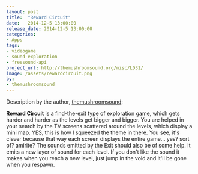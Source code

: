 ```yaml
---
layout: post
title:  "Reward Circuit"
date:   2014-12-5 13:00:00
release_date: 2014-12-5 13:00:00
categories: 
- Apps
tags:
- videogame 
- sound-exploration
- freesound-api 
project_url: http://themushroomsound.org/misc/LD31/
image: /assets/rewardcircuit.png
by: 
- themushroomsound
---
```



Description by the author, [themushroomsound](http://themushroomsound.org):

**Reward Circuit** is a find-the-exit type of exploration game, which gets harder and harder as the levels get bigger and bigger. You are helped in your search by the TV screens scattered around the levels, which display a mini map. YES, this is how I squeezed the theme in there. You see, it's clever because that way each screen displays the entire game... yes? sort of? amirite? The sounds emitted by the Exit should also be of some help. It emits a new layer of sound for each level. If you don't like the sound it makes when you reach a new level, just jump in the void and it'll be gone when you respawn. 
